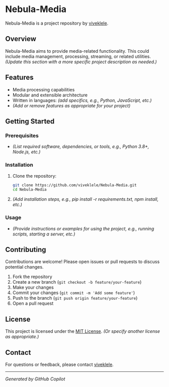 # Nebula-Media

Nebula-Media is a project repository by [viveklele](https://github.com/viveklele).

## Overview

Nebula-Media aims to provide media-related functionality. This could include media management, processing, streaming, or related utilities. *(Update this section with a more specific project description as needed.)*

## Features

- Media processing capabilities
- Modular and extensible architecture
- Written in languages: *(add specifics, e.g., Python, JavaScript, etc.)*
- *(Add or remove features as appropriate for your project)*

## Getting Started

### Prerequisites

- *(List required software, dependencies, or tools, e.g., Python 3.8+, Node.js, etc.)*

### Installation

1. Clone the repository:
    ```bash
    git clone https://github.com/viveklele/Nebula-Media.git
    cd Nebula-Media
    ```
2. *(Add installation steps, e.g., pip install -r requirements.txt, npm install, etc.)*

### Usage

- *(Provide instructions or examples for using the project, e.g., running scripts, starting a server, etc.)*

## Contributing

Contributions are welcome! Please open issues or pull requests to discuss potential changes.

1. Fork the repository
2. Create a new branch (`git checkout -b feature/your-feature`)
3. Make your changes
4. Commit your changes (`git commit -m 'Add some feature'`)
5. Push to the branch (`git push origin feature/your-feature`)
6. Open a pull request

## License

This project is licensed under the [MIT License](LICENSE). *(Or specify another license as appropriate.)*

## Contact

For questions or feedback, please contact [viveklele](https://github.com/viveklele).

---
*Generated by GitHub Copilot*
